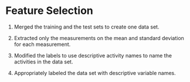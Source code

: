 Feature Selection 
=================

1. Merged the training and the test sets to create one data set.

2. Extracted only the measurements on the mean and standard deviation for each measurement. 

3. Modified the labels to use descriptive activity names to name the activities in the data set.

4. Appropriately labeled the data set with descriptive variable names. 

